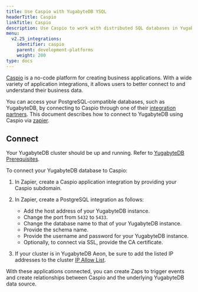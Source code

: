 ```yaml
---
title: Use Caspio with YugabyteDB YSQL
headerTitle: Caspio
linkTitle: Caspio
description: Use Caspio to work with distributed SQL databases in YugabyteDB.
menu:
  v2.25_integrations:
    identifier: caspio
    parent: development-platforms
    weight: 200
type: docs
---
```


[Caspio](https://www.caspio.com/) is a no-code platform for creating business applications. With a wide variety of application integrations, it allows users to better connect to and understand their business data.

You can access your PostgreSQL-compatible databases, such as YugabyteDB, by connecting to Caspio through one of their [integration partners](https://www.caspio.com/integration/postgresql/). This document describes how to connect to YugabyteDB using Caspio via [zapier](https://zapier.com/apps/caspio/integrations/postgresql).

## Connect

Your YugabyteDB cluster should be up and running. Refer to [YugabyteDB Prerequisites](../tools/#yugabytedb-prerequisites).

To connect your YugabyteDB database to Caspio:

1. In Zapier, create a Caspio application integration by providing your Caspio subdomain.

1. In Zapier, create a PostgreSQL integration as follows:

    - Add the host address of your YugabyteDB instance.
    - Change the port from `5432` to `5433`.
    - Change the database name to that of your YugabyteDB instance.
    - Provide the schema name.
    - Provide the username and password for your YugabyteDB instance.
    - Optionally, to connect via SSL, provide the CA certificate.

1. If your cluster is in YugabyteDB Aeon, be sure to add the listed IP addresses to the cluster [IP Allow List](../../yugabyte-cloud/cloud-secure-clusters/add-connections/).

With these applications connected, you can create Zaps to trigger events and create relationships between Caspio and the underlying YugabyteDB data source.
